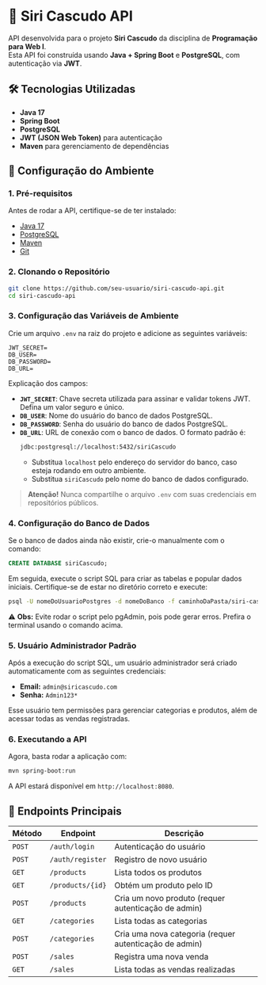# 📌 Siri Cascudo API

API desenvolvida para o projeto **Siri Cascudo** da disciplina de **Programação para Web I**.  
Esta API foi construída usando **Java + Spring Boot** e **PostgreSQL**, com autenticação via **JWT**.

## 🛠 Tecnologias Utilizadas

- **Java 17**
- **Spring Boot**
- **PostgreSQL**
- **JWT (JSON Web Token)** para autenticação
- **Maven** para gerenciamento de dependências

## 🚀 Configuração do Ambiente

### **1. Pré-requisitos**
Antes de rodar a API, certifique-se de ter instalado:

- [Java 17](https://www.oracle.com/java/technologies/javase/jdk17-archive-downloads.html)
- [PostgreSQL](https://www.postgresql.org/download/)
- [Maven](https://maven.apache.org/download.cgi)
- [Git](https://git-scm.com/downloads)

### **2. Clonando o Repositório**
```sh
git clone https://github.com/seu-usuario/siri-cascudo-api.git
cd siri-cascudo-api
```

### **3. Configuração das Variáveis de Ambiente**
Crie um arquivo `.env` na raiz do projeto e adicione as seguintes variáveis:

```env
JWT_SECRET=
DB_USER=
DB_PASSWORD=
DB_URL=
```

Explicação dos campos:
- **`JWT_SECRET`**: Chave secreta utilizada para assinar e validar tokens JWT. Defina um valor seguro e único.
- **`DB_USER`**: Nome do usuário do banco de dados PostgreSQL.
- **`DB_PASSWORD`**: Senha do usuário do banco de dados PostgreSQL.
- **`DB_URL`**: URL de conexão com o banco de dados. O formato padrão é:
  ```sh
  jdbc:postgresql://localhost:5432/siriCascudo
  ```
  - Substitua `localhost` pelo endereço do servidor do banco, caso esteja rodando em outro ambiente.
  - Substitua `siriCascudo` pelo nome do banco de dados configurado.

> **Atenção!** Nunca compartilhe o arquivo `.env` com suas credenciais em repositórios públicos.

### **4. Configuração do Banco de Dados**
Se o banco de dados ainda não existir, crie-o manualmente com o comando:

```sql
CREATE DATABASE siriCascudo;
```

Em seguida, execute o script SQL para criar as tabelas e popular dados iniciais. Certifique-se de estar no diretório correto e execute:

```sh
psql -U nomeDoUsuarioPostgres -d nomeDoBanco -f caminhoDaPasta/siri-cascudo-api/sql-database/siricascudo.sql
```

⚠ **Obs:** Evite rodar o script pelo pgAdmin, pois pode gerar erros. Prefira o terminal usando o comando acima.

### **5. Usuário Administrador Padrão**
Após a execução do script SQL, um usuário administrador será criado automaticamente com as seguintes credenciais:

- **Email:** `admin@siricascudo.com`
- **Senha:** `Admin123*`

Esse usuário tem permissões para gerenciar categorias e produtos, além de acessar todas as vendas registradas.

### **6. Executando a API**
Agora, basta rodar a aplicação com:

```sh
mvn spring-boot:run
```

A API estará disponível em `http://localhost:8080`.

## 📜 Endpoints Principais

| Método | Endpoint          | Descrição |
|--------|------------------|-----------|
| `POST` | `/auth/login`    | Autenticação do usuário |
| `POST` | `/auth/register` | Registro de novo usuário |
| `GET`  | `/products`      | Lista todos os produtos |
| `GET`  | `/products/{id}` | Obtém um produto pelo ID |
| `POST` | `/products`      | Cria um novo produto (requer autenticação de admin) |
| `GET`  | `/categories`    | Lista todas as categorias |
| `POST` | `/categories`    | Cria uma nova categoria (requer autenticação de admin) |
| `POST` | `/sales`         | Registra uma nova venda |
| `GET`  | `/sales`         | Lista todas as vendas realizadas |
